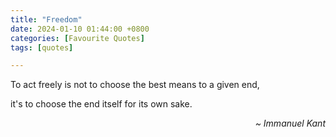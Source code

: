 ```yaml
---
title: "Freedom"
date: 2024-01-10 01:44:00 +0800
categories: [Favourite Quotes]
tags: [quotes]

---
```


To act freely is not to choose the best means to a given end, <br>

it's to choose the end itself for its own sake.
<p style='text-align: right'> <i> ~ Immanuel Kant </i> </p>